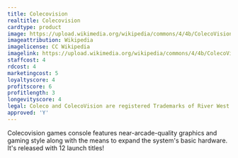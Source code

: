 ```yaml
---
title: Colecovision
realtitle: Colecovision
cardtype: product
image: https://upload.wikimedia.org/wikipedia/commons/4/4b/ColecoVision-wController-L.jpg
imageattribution: Wikipedia
imagelicense: CC Wikipedia
imagelink: https://upload.wikimedia.org/wikipedia/commons/4/4b/ColecoVision-wController-L.jpg
staffcost: 4
rdcost: 4
marketingcost: 5
loyaltyscore: 4
profitscore: 6
profitlength: 3
longevityscore: 4
legal: Coleco and ColecoVision are registered Trademarks of River West Brands LLC
approved: 'Y'
---
```


Colecovision games console features near-arcade-quality graphics and gaming style along with the means to expand the system's basic hardware. It's released with 12 launch titles!
